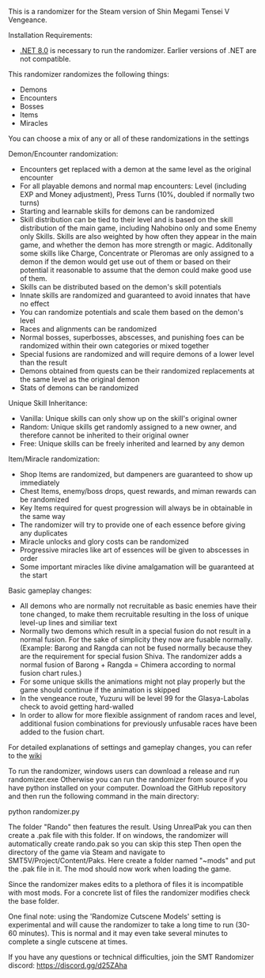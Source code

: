 This is a randomizer for the Steam version of Shin Megami Tensei V Vengeance.

Installation Requirements:
- [.NET 8.0](https://dotnet.microsoft.com/en-us/download) is necessary to run the randomizer. Earlier versions of .NET are not compatible.

This randomizer randomizes the following things:
- Demons
- Encounters
- Bosses
- Items
- Miracles

You can choose a mix of any or all of these randomizations in the settings

Demon/Encounter randomization:
- Encounters get replaced with a demon at the same level as the original encounter
- For all playable demons and normal map encounters: Level (including EXP and Money adjustment), Press Turns (10%, doubled if normally two turns)
- Starting and learnable skills for demons can be randomized
- Skill distribution can be tied to their level and is based on the skill distribution of the main game, including Nahobino only and some Enemy only Skills.
  Skills are also weighted by how often they appear in the main game, and whether the demon has more strength or magic.
  Additonally some skills like Charge, Concentrate or Pleromas are only assigned to a demon if the demon would get use out of them or based on their potential it reasonable to assume that the demon could make good use of them.
- Skills can be distributed based on the demon's skill potentials
- Innate skills are randomized and guaranteed to avoid innates that have no effect
- You can randomize potentials and scale them based on the demon's level
- Races and alignments can be randomized
- Normal bosses, superbosses, abscesses, and punishing foes can be randomized within their own categories or mixed together
- Special fusions are randomized and will require demons of a lower level than the result
- Demons obtained from quests can be their randomized replacements at the same level as the original demon
- Stats of demons can be randomized

Unique Skill Inheritance:
- Vanilla: Unique skills can only show up on the skill's original owner
- Random: Unique skills get randomly assigned to a new owner, and therefore cannot be inherited to their original owner
- Free: Unique skills can be freely inherited and learned by any demon

Item/Miracle randomization:
- Shop Items are randomized, but dampeners are guaranteed to show up immediately
- Chest Items, enemy/boss drops, quest rewards, and miman rewards can be randomized
- Key Items required for quest progression will always be in obtainable in the same way
- The randomizer will try to provide one of each essence before giving any duplicates
- Miracle unlocks and glory costs can be randomized
- Progressive miracles like art of essences will be given to abscesses in order
- Some important miracles like divine amalgamation will be guaranteed at the start

Basic gameplay changes:
- All demons who are normally not recruitable as basic enemies have their tone changed, to make them recruitable resulting in the loss of unique level-up lines and similiar text
- Normally two demons which result in a special fusion do not result in a normal fusion. For the sake of simplicity they now are fusable normally.
  (Example: Barong and Rangda can not be fused normally because they are the requirement for special fusion Shiva. The randomizer adds a normal fusion of Barong + Rangda = Chimera according to normal fusion chart rules.)
- For some unique skills the animations might not play properly but the game should continue if the animation is skipped
- In the vengeance route, Yuzuru will be level 99 for the Glasya-Labolas check to avoid getting hard-walled
- In order to allow for more flexible assignment of random races and level, additional fusion combinations for previously unfusable races have been added to the fusion chart.

For detailed explanations of settings and gameplay changes, you can refer to the [wiki](https://github.com/Sjerver/smtVV-rando/wiki)

To run the randomizer, windows users can download a release and run randomizer.exe
Otherwise you can run the randomizer from source if you have python installed on your computer.
Download the GitHub repository and then run the following command in the main directory:

python randomizer.py

The folder "Rando" then features the result. Using UnrealPak you can then create a .pak file with this folder.
If on windows, the randomizer will automatically create rando.pak so you can skip this step
Then open the directory of the game via Steam and navigate to SMT5V/Project/Content/Paks.
Here create a folder named "~mods" and put the .pak file in it.
The mod should now work when loading the game.

Since the randomizer makes edits to a plethora of files it is incompatible with most mods. For a concrete list of files the randomizer modifies check the base folder.

One final note: using the 'Randomize Cutscene Models' setting is experimental and will cause the randomizer to take a long time to run (30-60 minutes). This is normal and it may even take several minutes to complete a single cutscene at times.

If you have any questions or technical difficulties, join the SMT Randomizer discord: https://discord.gg/d25ZAha
